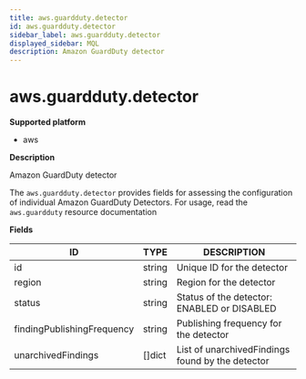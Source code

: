 ```yaml
---
title: aws.guardduty.detector
id: aws.guardduty.detector
sidebar_label: aws.guardduty.detector
displayed_sidebar: MQL
description: Amazon GuardDuty detector
---
```


# aws.guardduty.detector

**Supported platform**

- aws

**Description**

Amazon GuardDuty detector

The `aws.guardduty.detector` provides fields for assessing the configuration of individual Amazon GuardDuty Detectors. For usage, read the `aws.guardduty` resource documentation

**Fields**

| ID                         | TYPE           | DESCRIPTION                                      |
| -------------------------- | -------------- | ------------------------------------------------ |
| id                         | string         | Unique ID for the detector                       |
| region                     | string         | Region for the detector                          |
| status                     | string         | Status of the detector: ENABLED or DISABLED      |
| findingPublishingFrequency | string         | Publishing frequency for the detector            |
| unarchivedFindings         | &#91;&#93;dict | List of unarchivedFindings found by the detector |
